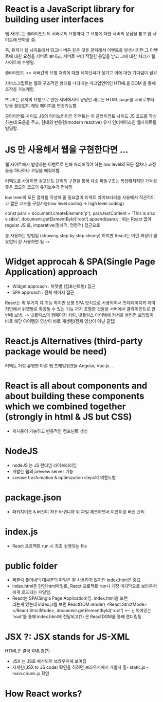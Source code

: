# React is a JavaScript library for building user interfaces

웹 사이트는 클라이언트의 서버로의 요청마다 그 요청에 대한 서버의 응답을 받고 웹 사이트에 변화를 줌.

즉, 유저가 웹 사이트에서 링크나 버튼 같은 것을 클릭해서 이벤트를 발생시키면 그 이벤트에 대한 요청을 서버로 보내고, 서버로 부터 적절한 응답을 받고 그에 대한 처리가 웹 사이트에 수행됨.

클라이언트 <> 서버간의 요청 처리에 대한 레이턴씨가 생기고 이에 대한 기다림이 필요.

자바스크립트는 웹의 구조적인 형태를 나타내는 마크업언어인 HTML을 DOM 을 통해 조작을 가능케함.

또 JS는 유저의 요청으로 인한 서버에서의 응답인 새로운 HTML page를 서버로부터 받을 필요없이 해당 페이지를 변경가능함.

클라이언트 사이드 JS의 라이브러리인 리액트는 이 클라이언트 사이드 JS 코드를 작성하는데 도움을 주고, 현대의 반응형(modern reactive) 유저 인터페이스인 웹사이트를 빌딩함.

# JS 만 사용해서 웹을 구현한다면 ...

웹 사이트에서 발생하는 이벤트로 인해 처리해줘야 하는 low level의 모든 절차나 과정들을 하나하나 코딩을 해줘야함.

리액트를 사용하면 컴포넌트 단위의 구현을 통해 다소 파일구조는 복잡해지지만 가독성 좋은 코드와 코드의 유지보수가 편해짐

low level의 모든 절차를 작성해 줄 필요없이 리액트 라이브러리를 사용해서 직관적이고 짧은 코드를 구성가능(low level coding -> high level coding)

const para = document.createElement('p');
para.textContent = 'This is also visible';
document.getElementById('root').append(para);
: 위는 React 없이 regular JS 로,
  imperative(절차적, 명령적) 접근으로 <p>를 사용하는 방법임 (showing step by step clearly)
  하지만 React는 이런 과정이 필요없이 걍 사용하면 됨 -> <p></p>

# Widget approcah & SPA(Single Page Application) approach

- Widget approach : 위젯별 (컴포넌트별) 접근
- SPA approach : 전체 페이지 접근

React는 위 두가지 다 가능 하지만 보통 SPA 방식으로 사용되어서 전체페이지와 페이지안에서 위젯별로 확장될 수 있는 기능 까지 포함한 것들을 서버에서 클라이언트로 한번에 보냄.
-> 넷플릭스의 웹페이지 처럼, 넷플릭스 아이템에 커서를 올리면 로딩없이 바로 해당 아이템의 영상이 바로 재생됨(전체 영상이 아닌 클립)

# React.js Alternatives (third-party package would be need)

리액트 처럼 유명한 다른 웹 프레임워크들
Angular, Vue.js ...

# React is all about components and about building these components which we combined together (strongly in html & JS but CSS)

- 재사용이 가능하고 반응적인 컴포넌트 생성

# NodeJS
- nodeJS 는 JS 런타임 라이브러리임
- 개발한 웹의 preview server 기능
- scense trasfomation & optimization steps의 역할도함

# package.json
- 패키지이름 & 버전이 자꾸 바뀌니까 위 파일 체크하면서 이름이랑 버전 관리

# index.js
- React 프로젝트 run 시 최초 실행되는 file

# public folder
- 퍼블릭 폴더내의 대부분의 파일은 잘 사용하지 않지만 index.html은 중요
- index.html은 단인 html파일로, React 프로젝트 run시 가장 마지막으로 브라우저에게 로드되는 파일임.
- React는 SPA(Single Page Application)임. index.html을 보면 <div id="root"></div> 라는게 있는데 index.js를 보면
 ReactDOM.render(
  <React.StrictMode>
    <App />
  </React.StrictMode>,
  document.getElementById('root') <--
);
위에있는 'root'를 통해 index.html에 전달되고(?) <App />은 ReactDOM을 통해 렌더링됨

# JSX ?: JSX stands for JS-XML
HTML은 결국 XML임(?)
- JSX 는 JS로 해석되어 브라우저에 보여짐
- 자세한(JSX to JS code) 확인을 하려면 브라우저에서 개발자 툴- static.js - main.chunk.js 확인

# How React works?

